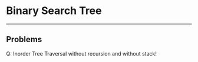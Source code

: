 # Binary Search Tree


---

## Problems

Q: Inorder Tree Traversal without recursion and without stack!